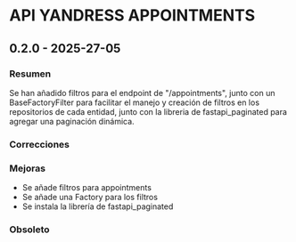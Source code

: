 # API YANDRESS APPOINTMENTS

## 0.2.0 - 2025-27-05

### Resumen
Se han añadido filtros para el endpoint de "/appointments", junto con un BaseFactoryFilter para facilitar el manejo y creación de filtros en los repositorios de cada entidad, junto con la libreria de fastapi_paginated para agregar una paginación dinámica.

### Correcciones
 

### Mejoras
 - Se añade filtros para appointments
 - Se añade una Factory para los filtros
 - Se instala la librería de fastapi_paginated 
   
### Obsoleto
